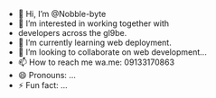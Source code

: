 - 👋 Hi, I’m @Nobble-byte
- 👀 I’m interested in working together with
- developers across the gl9be.
- 🌱 I’m currently learning web deployment.
- 💞️ I’m looking to collaborate on web development...
- 📫 How to reach me wa.me: 09133170863
- 😄 Pronouns: ...
- ⚡ Fun fact: ...

<!---
Nobble-byte/Nobble-byte is a ✨ special ✨ repository because its `README.md` (this file) appears on your GitHub profile.
You can click the Preview link to take a look at your changes.
--->
